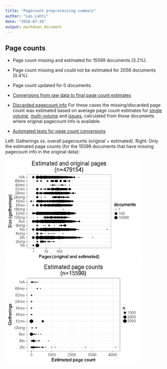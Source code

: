 ```yaml
---
title: "Pagecount preprocessing summary"
author: "Leo Lahti"
date: "2016-07-26"
output: markdown_document
---
```





## Page counts

  * Page count missing and estimated for 15599 documents (3.2%).

  * Page count missing and could not be estimated for 2056 documents (0.4%).

  * Page count updated for 0 documents.
  
  * [Conversions from raw data to final page count estimates](output.tables/pagecount_conversion_nontrivial.csv)

<!--[Page conversions from raw data to final page count estimates with volume info](output.tables/page_conversion_table_full.csv)-->

  * [Discarded pagecount info](output.tables/pagecount_discarded.csv) For these cases the missing/discarded page count was estimated based on average page count estimates for [single volume](mean_pagecounts_singlevol.csv), [multi-volume](mean_pagecounts_multivol.csv) and [issues](mean_pagecounts_issue.csv), calculated from those documents where original pagecount info is available.

  * [Automated tests for page count conversions](https://github.com/rOpenGov/bibliographica/blob/master/inst/extdata/tests_polish_physical_extent.csv)


Left: Gatherings vs. overall pagecounts (original + estimated). Right: Only the estimated page counts (for the 15599 documents that have missing pagecount info in the original data):

<img src="figure/pagecount-size-estimated-1.png" title="plot of chunk size-estimated" alt="plot of chunk size-estimated" width="430px" /><img src="figure/pagecount-size-estimated-2.png" title="plot of chunk size-estimated" alt="plot of chunk size-estimated" width="430px" />


<!--

## Average page counts (only works in CERL now)

Multi-volume documents average page counts are given per volume.


|doc.dimension | mean.pages.singlevol| median.pages.singlevol| n.singlevol| mean.pages.multivol| median.pages.multivol| n.multivol| mean.pages.issue| median.pages.issue| n.issue|
|:-------------|--------------------:|----------------------:|-----------:|-------------------:|---------------------:|----------:|----------------:|------------------:|-------:|
|2fo           |                75.95|                  93.50|       95159|               89.07|                  2.00|       1042|            10.47|               2.00|    1396|
|4long         |                  NaN|                     NA|          22|                  NA|                    NA|         NA|              NaN|                 NA|       2|
|4to           |                71.16|                   6.50|      100682|                  NA|                    NA|         NA|            12.64|               2.00|     696|
|8long         |                  NaN|                     NA|          39|                3.00|                  3.00|          1|             2.17|               2.17|       2|
|8vo           |                71.33|                   5.00|      160775|               27.97|                  2.00|       6815|            13.33|               1.40|     936|
|12long        |               226.00|                 226.00|         260|               42.00|                 18.00|          5|            18.00|              18.00|       4|
|12mo          |               506.22|                 552.50|       64014|               13.70|                  1.33|       6702|             9.36|               1.33|     136|
|16long        |                  NaN|                     NA|           1|                  NA|                    NA|         NA|               NA|                 NA|      NA|
|16mo          |                  NaN|                     NA|        2331|               19.59|                  2.00|         45|              NaN|                 NA|       2|
|18mo          |                  NaN|                     NA|        1756|                7.04|                  1.33|        244|             0.50|               0.33|       8|
|24long        |                  NaN|                     NA|          82|                  NA|                    NA|         NA|               NA|                 NA|      NA|
|24mo          |                  NaN|                     NA|        1814|               10.85|                  1.00|         55|             1.00|               1.00|       2|
|32mo          |                  NaN|                     NA|         742|                2.00|                  2.00|          7|             2.00|               2.00|       1|
|48mo          |                  NaN|                     NA|          21|                 NaN|                    NA|          2|               NA|                 NA|      NA|
|64mo          |                  NaN|                     NA|         123|              147.17|                147.00|          6|               NA|                 NA|      NA|
|NA            |                 2.38|                   2.38|       16748|                3.48|                  2.38|        198|             2.42|               2.38|     641|
|1to           |                   NA|                     NA|          NA|                  NA|                    NA|         NA|              NaN|                 NA|      16|
|2long         |                   NA|                     NA|          NA|                  NA|                    NA|         NA|              NaN|                 NA|       9|

![plot of chunk size-pagecountsmulti2](figure/pagecount-size-pagecountsmulti2-1.png)

-->
